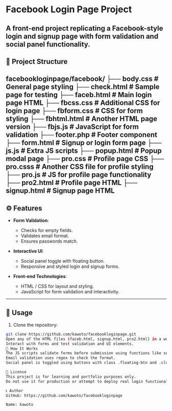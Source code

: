 # Facebook Login Page Project

A front-end project replicating a **Facebook-style login and signup page** with form validation and social panel functionality.
---
## 📁 Project Structure
facebookloginpage/facebook/
├── body.css # General page styling
├── check.html # Sample page for testing
├── faceb.html # Main login page HTML
├── fbcss.css # Additional CSS for login page
├── fbform.css # CSS for form styling
├── fbhtml.html # Another HTML page version
├── fbjs.js # JavaScript for form validation
├── footer.php # Footer component
├── form.html # Signup or login form page
├── js.js # Extra JS scripts
├── popup.html # Popup modal page
├── pro.css # Profile page CSS
├── pro.csss # Another CSS file for profile styling
├── pro.js # JS for profile page functionality
├── pro2.html # Profile page HTML
├── signup.html # Signup page HTML
---
## ⚙️ Features

- **Form Validation**:  
  - Checks for empty fields.  
  - Validates email format.  
  - Ensures passwords match.  

- **Interactive UI**:  
  - Social panel toggle with floating button.  
  - Responsive and styled login and signup forms.  

- **Front-end Technologies**:  
  - HTML / CSS for layout and styling.  
  - JavaScript for form validation and interactivity.  
---
## 🚀 Usage

1. Clone the repository:
```bash
git clone https://github.com/kawoto/facebookloginpage.git
Open any of the HTML files (faceb.html, signup.html, pro2.html) in a web browser.
Interact with forms and test validation and UI elements.
🔧 How It Works
The JS scripts validate forms before submission using functions like setErrorFor() and setSuccessFor().
Email validation uses regex to check the format.
Social panel is toggled using buttons with class .floating-btn and .close-btn.

📄 License
This project is for learning and portfolio purposes only.
Do not use it for production or attempt to deploy real login functionality with sensitive data.

📞 Author
GitHub: https://github.com/kawoto/facebookloginpage

Name: kawoto
